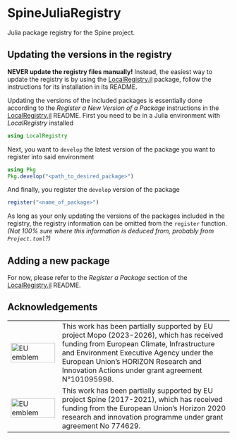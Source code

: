 # SpineJuliaRegistry

Julia package registry for the Spine project.


## Updating the versions in the registry

**NEVER update the registry files manually!**
Instead, the easiest way to update the registry is by using the
[LocalRegistry.jl](https://www.juliapackages.com/p/localregistry) package,
follow the instructions for its installation in its README.

Updating the versions of the included packages is essentially done according to the
*Register a New Version of a Package* instructions in the
[LocalRegistry.jl](https://www.juliapackages.com/p/localregistry) README.
First you need to be in a Julia environment with *LocalRegistry* installed
```julia
using LocalRegistry
```
Next, you want to `develop` the latest version of the package you want to register
into said environment
```julia
using Pkg
Pkg.develop("<path_to_desired_package>")
```
And finally, you register the `develop` version of the package
```julia
register("<name_of_package>")
```

As long as your only updating the versions of the packages included in the registry,
the registry information can be omitted from the `register` function.
*(Not 100% sure where this information is deduced from, probably from `Project.toml`?)*


## Adding a new package

For now, please refer to the *Register a Package* section of the
[LocalRegistry.jl](https://www.juliapackages.com/p/localregistry) README.


## Acknowledgements

<center>
<table width=500px frame="none">
<tr>
<td valign="middle" width=100px>
<img src=docs/src/figs/eu-emblem-low-res.jpg alt="EU emblem" width=100%></td>
<td valign="middle">This work has been partially supported by EU project Mopo (2023-2026), which has received funding from European Climate, Infrastructure and Environment Executive Agency under the European Union’s HORIZON Research and Innovation Actions under grant agreement N°101095998.</td>
<tr>
<td valign="middle" width=100px>
<img src=docs/src/figs/eu-emblem-low-res.jpg alt="EU emblem" width=100%></td>
<td valign="middle">This work has been partially supported by EU project Spine (2017-2021), which has received funding from the European Union’s Horizon 2020 research and innovation programme under grant agreement No 774629.</td>
</table>
</center>
